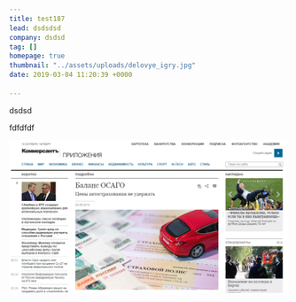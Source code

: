 ```yaml
---
title: test187
lead: dsdsdsd
company: dsdsd
tag: []
homepage: true
thumbnail: "../assets/uploads/delovye_igry.jpg"
date: 2019-03-04 11:20:39 +0000

---
```

dsdsd

fdfdfdf

![](../assets/uploads/image8-7.png)